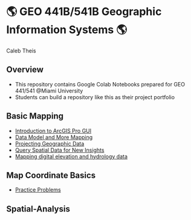 # :earth_americas: GEO 441B/541B Geographic Information Systems :earth_americas:

Caleb Theis

## Overview
- This repository contains Google Colab Notebooks prepared for GEO 441/541 @Miami University
- Students can build a repository like this as their project portfolio

## Basic Mapping

- [Introduction to ArcGIS Pro GUI](https://github.com/theiscb/GEO441-gis-portfolio/blob/main/basic-mapping/CT_final_01_assignment_template.ipynb)
- [Data Model and More Mapping](https://github.com/theiscb/GEO441-gis-portfolio/blob/main/basic-mapping/CT_final_02_assignment_template.ipynb)
- [Projecting Geographic Data](https://github.com/theiscb/GEO441-gis-portfolio/blob/main/basic-mapping/CT_final_03_assignment_template.ipynb)
- [Query Spatial Data for New Insights](https://github.com/theiscb/GEO441-gis-portfolio/blob/main/basic-mapping/CT_final_05_assignment_template.ipynb)
- [Mapping digital elevation and hydrology data](https://github.com/theiscb/GEO441-gis-portfolio/blob/main/basic-mapping/CT_final_08_assignment.ipynb)

## Map Coordinate Basics

- [Practice Problems](https://github.com/theiscb/GEO441-gis-portfolio/blob/main/map-coordinate-basics/group_3_practice_exam_part_2_keys.ipynb)

## Spatial-Analysis

